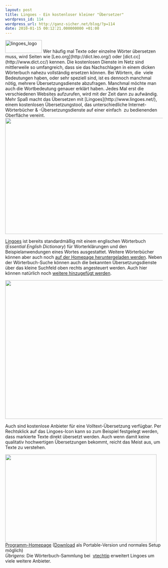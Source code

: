 ```yaml
---
layout: post
title: Lingoes - Ein kostenloser kleiner "Übersetzer"
wordpress_id: 114
wordpress_url: http://ganz-sicher.net/blog/?p=114
date: 2010-01-15 00:12:21.000000000 +01:00
---
```

<img class="lefticon" title="lingoes_logo" src="/wp-content/uploads/lingoes_logo.png" alt="lingoes_logo" width="117" height="41" />
Wer häufig mal Texte oder einzelne Wörter übersetzen muss, wird Seiten wie [Leo.org](http://dict.leo.org/) oder [dict.cc](http://www.dict.cc/) kennen. Die kostenlosen Dienste im Netz sind mittlerweile so umfangreich, dass sie das Nachschlagen in einem dicken Wörterbuch nahezu vollständig ersetzen können. Bei Wörtern, die  viele Bedeutungen haben, oder sehr speziell sind, ist es dennoch manchmal nötig, mehrere Übersetzungsdienste abzufragen. Manchmal möchte man auch die Wortbedeutung genauer erklärt haben.
<!--more-->
Jedes Mal erst die verschiedenen Websites aufzurufen, wird mit der Zeit dann zu aufwändig. Mehr Spaß macht das Übersetzen mit [Lingoes](http://www.lingoes.net/), einem kostenlosen Übersetzungstool, das unterschiedliche Internet-Wörterbücher &amp; -Übersetzungsdienste auf einer einfach  zu bedienenden Oberfläche vereint.

<img class="borderimg centered" title="lingoes screen" src="/wp-content/uploads/lingoes-screen.png" alt="" width="537" height="370" />

[Lingoes](http://www.lingoes.net/) ist bereits standardmäßig mit einem englischen Wörterbuch (<em>Essential English Dictionary</em>) für Worterklärungen und den Beispielanwendungen eines Wortes ausgestattet. Weitere Wörterbücher können aber auch noch <a href="http://www.lingoes.net/en/dictionary/" target="_blank">auf der Homepage heruntergeladen werden</a>. Neben der Wörterbuch-Suche können auch die bekannten Übersetzungsdienste über das kleine Suchfeld oben rechts angesteuert werden. Auch hier können natürlich noch <a href="http://www.lingoes.net/en/translator/webengine.htm" target="_blank">weitere hinzugefügt werden</a>.

<img class="borderimg centered" title="lingoes übersetzungen" src="/wp-content/uploads/lingoes-uebersetzungen.png" alt="" width="518" height="442" />

Auch sind kostenlose Anbieter für eine Volltext-Übersetzung verfügbar. Per Rechtsklick auf das Lingoes-Icon kann so zum Beispiel festgelegt werden, dass markierte Texte direkt übersetzt werden. Auch wenn damit keine qualitativ hochwertigen Übersetzungen bekommt, reicht das Meist aus, um Texte zu verstehen.

<img class="borderimg centered" title="lingoes textübersetzung" src="/wp-content/uploads/lingoes-textuebersetzung.png" alt="" width="484" height="280" />

<div class="infobox">
<a href="http://www.lingoes.net/" target="_blank"></a><a href="http://www.lingoes.net/" class="homelink" target="_blank">Programm-Homepage</a> (<a href="http://www.lingoes.net/en/translator/download.htm" target="_blank">Download</a> als Portable-Version und normales Setup möglich)<br />
<i>Übrigens</i>: Die Wörterbuch-Sammlung bei  <a href="http://www.vtechtip.com/2009/10/lingoes-translator-2-with-ton-of.html" target="_blank">vtechtip</a> erweitert Lingoes um viele weitere Anbieter.
</div>
